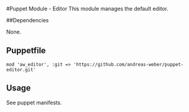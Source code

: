 #Puppet Module - Editor
This module manages the default editor.

##Dependencies

None.

## Puppetfile

```
mod 'aw_editor', :git => 'https://github.com/andreas-weber/puppet-editor.git'
```

## Usage

See puppet manifests.
